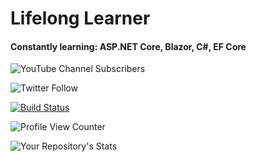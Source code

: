<h1>Lifelong Learner</h1>

<h4>Constantly learning: ASP.NET Core, Blazor, C#, EF Core</h4>

![YouTube Channel Subscribers](https://img.shields.io/youtube/channel/subscribers/UCjF3nhEiIUdXZ-XIuF_ys1g?style=social)

![Twitter Follow](https://img.shields.io/twitter/follow/DavidEggenbergr?style=social)

[![Build Status](https://dev.azure.com/DavidEggenbergerMLSA/WebsitePersonal/_apis/build/status/DavidEggenberger.WebsitePersonal?branchName=main)](https://dev.azure.com/DavidEggenbergerMLSA/WebsitePersonal/_build/latest?definitionId=6&branchName=main)

![Profile View Counter](https://komarev.com/ghpvc/?username=DavidEggenberger)

![Your Repository's Stats](https://github-readme-stats.vercel.app/api/top-langs/?username=DavidEggenberger&theme=blue-green)
